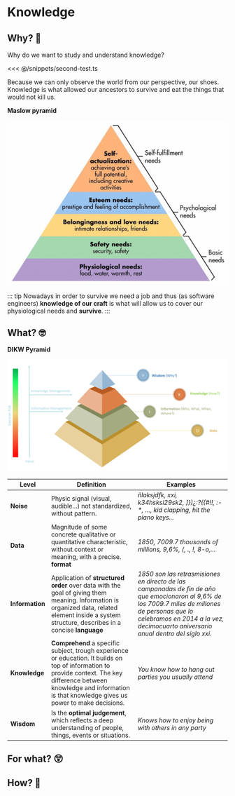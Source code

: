 # Knowledge

## Why? 🤔

Why do we want to study and understand knowledge?

<<< @/snippets/second-test.ts

Because we can only observe the world from our perspective, our shoes. Knowledge is what allowed our ancestors to survive and eat the things that would not kill us.

**Maslow pyramid**

![Maslow pyramid](./assets/maslowPyramid.jpeg)

::: tip
Nowadays in order to survive we need a job and thus (as software engineers) **knowledge of our craft** is what will allow us to cover our physiological needs and **survive**.
:::

## What? 🤓

**DIKW Pyramid**

![DIKW pyramid](./assets/dikw-pyramid.png)

| Level           | Definition                                                                                                                                                                                                                      | Examples                                                                                                                                                                                                                              |
| --------------- | ------------------------------------------------------------------------------------------------------------------------------------------------------------------------------------------------------------------------------- | ------------------------------------------------------------------------------------------------------------------------------------------------------------------------------------------------------------------------------------- |
| **Noise**       | Physic signal (visual, audible...) not standardized, without pattern.                                                                                                                                                           | _ñlaksjdfk, xxi, k34hsksi29sk2, ]})¿:?({#!!, :-\*, …​, kid clapping, hit the piano keys..._                                                                                                                                           |
| **Data**        | Magnitude of some concrete qualitative or quantitative characteristic, without context or meaning, with a precise. **format**                                                                                                   | _1850, 7009.7 thousands of millions, 9,6%, (, ., !, 8-o,..._                                                                                                                                                                          |
| **Information** | Application of **structured order** over data with the goal of giving them meaning. Information is organized data, related element inside a system structure, describes in a concise **language**                               | _1850 son las retrasmisiones en directo de las campanadas de fin de año que emocionaron al 9,6% de los 7009.7 miles de millones de personas que lo celebramos en 2014 a la vez, decimocuarto aniversario anual dentro del siglo xxi._ |
| **Knowledge**   | **Comprehend** a specific subject, trough experience or education. It builds on top of information to provide context. The key difference between knowledge and information is that knowledge gives us power to make decisions. | _You know how to hang out parties you usually attend_                                                                                                                                                                                 |
| **Wisdom**      | Is the **optimal judgement**, which reflects a deep understanding of people, things, events or situations.                                                                                                                      | _Knows how to enjoy being with others in any party_                                                                                                                                                                                   |

## For what? 😲

## How? 🧐
